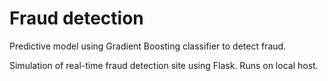 # Fraud detection

Predictive model using Gradient Boosting classifier to detect fraud. 

Simulation of real-time fraud detection site using Flask. Runs on local host.  


